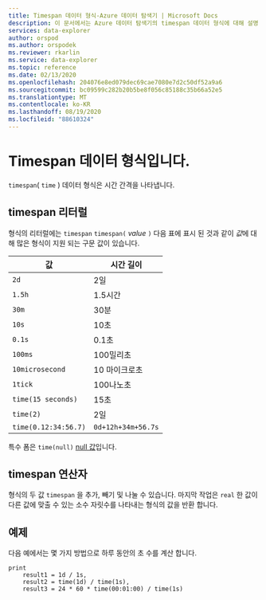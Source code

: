```yaml
---
title: Timespan 데이터 형식-Azure 데이터 탐색기 | Microsoft Docs
description: 이 문서에서는 Azure 데이터 탐색기의 timespan 데이터 형식에 대해 설명 합니다.
services: data-explorer
author: orspod
ms.author: orspodek
ms.reviewer: rkarlin
ms.service: data-explorer
ms.topic: reference
ms.date: 02/13/2020
ms.openlocfilehash: 204076e8ed079dec69cae7080e7d2c50df52a9a6
ms.sourcegitcommit: bc09599c282b20b5be8f056c85188c35b66a52e5
ms.translationtype: MT
ms.contentlocale: ko-KR
ms.lasthandoff: 08/19/2020
ms.locfileid: "88610324"
---
```

# <a name="the-timespan-data-type"></a>Timespan 데이터 형식입니다.

`timespan`( `time` ) 데이터 형식은 시간 간격을 나타냅니다.

## <a name="timespan-literals"></a>timespan 리터럴

형식의 리터럴에는 `timespan` `timespan(` *value* `)` 다음 표에 표시 된 것과 같이 *값*에 대해 많은 형식이 지원 되는 구문 값이 있습니다.

|값|시간 길이|
---|---
`2d`|2일
`1.5h`|1.5시간
`30m`|30분
`10s`|10초
`0.1s`|0.1초
`100ms`| 100밀리초
`10microsecond`|10 마이크로초
`1tick`|100나노초
`time(15 seconds)`|15초
`time(2)`| 2일
`time(0.12:34:56.7)`|`0d+12h+34m+56.7s`

특수 폼은 `time(null)` [null 값](null-values.md)입니다.

## <a name="timespan-operators"></a>timespan 연산자

형식의 두 값 `timespan` 을 추가, 빼기 및 나눌 수 있습니다.
마지막 작업은 `real` 한 값이 다른 값에 맞출 수 있는 소수 자릿수를 나타내는 형식의 값을 반환 합니다.

## <a name="examples"></a>예제

다음 예에서는 몇 가지 방법으로 하루 동안의 초 수를 계산 합니다.

```kusto
print
    result1 = 1d / 1s,
    result2 = time(1d) / time(1s),
    result3 = 24 * 60 * time(00:01:00) / time(1s)
```